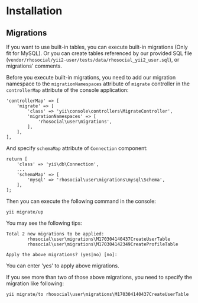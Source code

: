 # Installation

## Migrations

If you want to use built-in tables, you can execute built-in migrations (Only fit for MySQL).
Or you can create tables referenced by our provided SQL file (`vendor/rhosocial/yii2-user/tests/data/rhosocial_yii2_user.sql`), or migrations' comments.

Before you execute built-in migrations, you need to add our migration namespace
to the `migrationNamespaces` attribute of `migrate` controller in the `controllerMap`
attribute of the console application:
```
'controllerMap' => [
    'migrate' => [
        'class' => 'yii\console\controllers\MigrateController',
        'migrationNamespaces' => [
            'rhosocial\user\migrations',
        ],
    ],
],
```

And specify `schemaMap` attribute of `Connection` component:
```
return [
    'class' => 'yii\db\Connection',
    ...
    'schemaMap' => [
        'mysql' => 'rhosocial\user\migrations\mysql\Schema',
    ],
];
```

Then you can execute the following command in the console:
```
yii migrate/up
```

You may see the following tips:
```
Total 2 new migrations to be applied:
        rhosocial\user\migrations\M170304140437CreateUserTable
        rhosocial\user\migrations\M170304142349CreateProfileTable

Apply the above migrations? (yes|no) [no]:
```

You can enter 'yes' to apply above migrations.

If you see more than two of those above migrations, you need to specify the migration like following:
```
yii migrate/to rhosocial\user\migrations\M170304140437CreateUserTable
```
